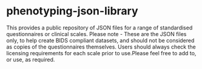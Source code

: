 # phenotyping-json-library
This provides a public repository of JSON files for a range of standardised questionnaires or clinical scales. Please note - These are the JSON files only, to help create BIDS compliant datasets, and should not be considered as copies of the questionnaires themselves. Users should always check the licensing requirements for each scale prior to use.Please feel free to add to, or use, as required.
